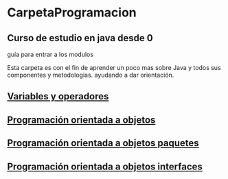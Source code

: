 # CarpetaProgramacion

## Curso de estudio en java desde 0

guía para entrar a los modulos

Esta carpeta es con el fin de aprender un poco mas sobre Java y todos sus componentes y metodologias.
ayudando a dar orientación.

## [Variables y operadores](./VariablesYOperadores)

## [Programación orientada a objetos](./Poo)

## [Programación orientada a objetos paquetes](./Paquetes)

## [Programación orientada a objetos interfaces](./PooInterfaces)

